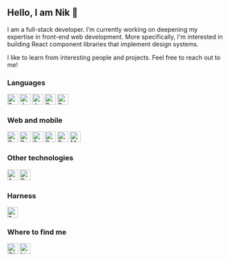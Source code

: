 ## Hello, I am Nik 👋

I am a full-stack developer. I’m currently working on deepening my expertise in front-end web development. More specifically, I'm interested in building React component libraries that implement design systems.

I like to learn from interesting people and projects. Feel free to reach out to me!

### Languages
[<img src="https://img.shields.io/badge/TypeScript-282C34?logo=typescript" alt="TypeScript logo" title="TypeScript" height="25" />](https://www.typescriptlang.org/)
[<img src="https://img.shields.io/badge/JavaScript-282C34?logo=javascript" alt="JavaScript logo" title="JavaScript" height="25" />](https://www.javascript.com)
[<img src="https://img.shields.io/badge/Java-282C34?logo=java" alt="Java logo" title="Java" height="25" />](https://www.oracle.com/java)
[<img src="https://img.shields.io/badge/Python-282C34?logo=python" alt="Python logo" title="Python" height="25" />](https://www.python.org/)
[<img src="https://img.shields.io/badge/Shell-282C34?logo=gnubash" alt="Bash logo" title="Bash" height="25" />](https://www.gnu.org/software/bash)

### Web and mobile
[<img src="https://img.shields.io/badge/React-282C34?logo=react" alt="React logo" title="React" height="25" />](https://react.dev/)
[<img src="https://img.shields.io/badge/React%20Native-282C34?logo=reactnative" alt="React Native logo" title="React Native" height="25" />](https://reactnative.dev/)
[<img src="https://img.shields.io/badge/Spring%20Boot-282C34?logo=springboot" alt="Spring Boot logo" title="Spring Boot" height="25" />](https://spring.io/)
[<img src="https://img.shields.io/badge/Redux-282C34?logo=redux" alt="Redux logo" title="Redux" height="25" />](https://redux.js.org/)
[<img src="https://img.shields.io/badge/React%20Router-282C34?logo=reactrouter" alt="React Router logo" title="React Router" height="25" />](https://reactrouter.com/en/main)
[<img src="https://img.shields.io/badge/MUI-282C34?logo=mui" alt="MUI logo" title="Material UI" height="25" />](https://mui.com/)

### Other technologies
[<img src="https://img.shields.io/badge/AWS-282C34?logo=amazonaws" alt="AWS logo" title="AWS" height="25" />](https://aws.amazon.com)
[<img src="https://img.shields.io/badge/Docker-282C34?logo=docker" alt="Docker logo" title="Docker" height="25" />](https://www.docker.com/)

### Harness
[<img src="https://img.shields.io/badge/Terminal-282C34?logo=windowsterminal" alt="Terminal logo" title="Terminal" height="25" />](https://en.wikipedia.org/wiki/Terminal_emulator)

### Where to find me
[<img src="https://img.shields.io/badge/GitHub-282C34?logo=github" alt="GitHub logo" title="GitHub" height="25" />](https://github.com/nder527)
[<img src="https://img.shields.io/badge/LinkedIn-282C34?logo=linkedin" alt="LinkedIn logo" title="LinkedIn" height="25" />](https://www.linkedin.com/in/nik-dergunov)

<!--
**nder527/nder527** is a ✨ _special_ ✨ repository because its `README.md` (this file) appears on your GitHub profile.

Here are some ideas to get you started:

- 🔭 I’m currently working on ...
- 🌱 I’m currently learning ...
- 👯 I’m looking to collaborate on ...
- 🤔 I’m looking for help with ...
- 💬 Ask me about ...
- 📫 How to reach me: ...
- 😄 Pronouns: ...
- ⚡ Fun fact: ...
-->
